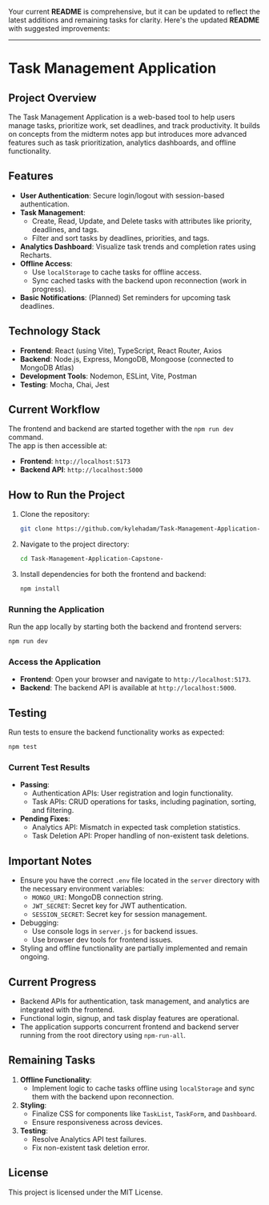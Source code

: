 Your current **README** is comprehensive, but it can be updated to reflect the latest additions and remaining tasks for clarity. Here's the updated **README** with suggested improvements:

---

# Task Management Application

## Project Overview
The Task Management Application is a web-based tool to help users manage tasks, prioritize work, set deadlines, and track productivity. It builds on concepts from the midterm notes app but introduces more advanced features such as task prioritization, analytics dashboards, and offline functionality.

## Features
- **User Authentication**: Secure login/logout with session-based authentication.
- **Task Management**: 
  - Create, Read, Update, and Delete tasks with attributes like priority, deadlines, and tags.
  - Filter and sort tasks by deadlines, priorities, and tags.
- **Analytics Dashboard**: Visualize task trends and completion rates using Recharts.
- **Offline Access**: 
  - Use `localStorage` to cache tasks for offline access. 
  - Sync cached tasks with the backend upon reconnection (work in progress).
- **Basic Notifications**: (Planned) Set reminders for upcoming task deadlines.

## Technology Stack
- **Frontend**: React (using Vite), TypeScript, React Router, Axios
- **Backend**: Node.js, Express, MongoDB, Mongoose (connected to MongoDB Atlas)
- **Development Tools**: Nodemon, ESLint, Vite, Postman
- **Testing**: Mocha, Chai, Jest

## Current Workflow
The frontend and backend are started together with the `npm run dev` command.  
The app is then accessible at:
- **Frontend**: `http://localhost:5173`
- **Backend API**: `http://localhost:5000`

## How to Run the Project
1. Clone the repository:
   ```bash
   git clone https://github.com/kylehadam/Task-Management-Application-Capstone-.git
   ```
2. Navigate to the project directory:
   ```bash
   cd Task-Management-Application-Capstone-
   ```
3. Install dependencies for both the frontend and backend:
   ```bash
   npm install
   ```

### Running the Application
Run the app locally by starting both the backend and frontend servers:
```bash
npm run dev
```

### Access the Application
- **Frontend**: Open your browser and navigate to `http://localhost:5173`.
- **Backend**: The backend API is available at `http://localhost:5000`.

## Testing
Run tests to ensure the backend functionality works as expected:
```bash
npm test
```

### Current Test Results
- **Passing**:
  - Authentication APIs: User registration and login functionality.
  - Task APIs: CRUD operations for tasks, including pagination, sorting, and filtering.
- **Pending Fixes**:
  - Analytics API: Mismatch in expected task completion statistics.
  - Task Deletion API: Proper handling of non-existent task deletions.

## Important Notes
- Ensure you have the correct `.env` file located in the `server` directory with the necessary environment variables:
  - `MONGO_URI`: MongoDB connection string.
  - `JWT_SECRET`: Secret key for JWT authentication.
  - `SESSION_SECRET`: Secret key for session management.
- Debugging:
  - Use console logs in `server.js` for backend issues.
  - Use browser dev tools for frontend issues.
- Styling and offline functionality are partially implemented and remain ongoing.

## Current Progress
- Backend APIs for authentication, task management, and analytics are integrated with the frontend.
- Functional login, signup, and task display features are operational.
- The application supports concurrent frontend and backend server running from the root directory using `npm-run-all`.

## Remaining Tasks
1. **Offline Functionality**:
   - Implement logic to cache tasks offline using `localStorage` and sync them with the backend upon reconnection.
2. **Styling**:
   - Finalize CSS for components like `TaskList`, `TaskForm`, and `Dashboard`.
   - Ensure responsiveness across devices.
3. **Testing**:
   - Resolve Analytics API test failures.
   - Fix non-existent task deletion error.

## License
This project is licensed under the MIT License.